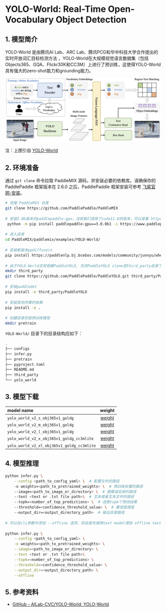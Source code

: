 # YOLO-World: Real-Time Open-Vocabulary Object Detection

## 1. 模型简介

YOLO-World 是由腾讯AI Lab、ARC Lab、腾讯PCG和华中科技大学合作提出的实时开放词汇目标检测方法
，YOLO-World在大规模视觉语言数据集（包括Objects365、GQA、Flickr30K和CC3M）上进行了预训练，这使得YOLO-World具有强大的zero-shot能力和grounding能力。

![](https://github.com/AILab-CVC/YOLO-World/blob/master/assets/yolo_arch.png)

注：上图引自 [YOLO-World](https://github.com/AILab-CVC/YOLO-World)

## 2. 环境准备

通过 `git clone` 命令拉取 PaddleMIX 源码，并安装必要的依赖库。请确保你的 PaddlePaddle 框架版本在 2.6.0 之后，PaddlePaddle 框架安装可参考 [飞桨官网-安装](https://www.paddlepaddle.org.cn/install/quick?docurl=/documentation/docs/zh/install/pip/linux-pip.html)。

```bash
# 克隆 PaddleMIX 仓库
git clone https://github.com/PaddlePaddle/PaddleMIX

# 安装3.0b版本的paddlepaddle-gpu，当前我们选择了cuda11.8的版本，可以查看 https://www.paddlepaddle.org.cn/ 寻找自己适合的版本
 python -m pip install paddlepaddle-gpu==3.0.0b1 -i https://www.paddlepaddle.org.cn/packages/stable/cu118/

# 进入目录
cd PaddleMIX/paddlemix/examples/YOLO-World/

# 安装新版本ppdiffusers
pip install https://paddlenlp.bj.bcebos.com/models/community/junnyu/wheels/ppdiffusers-0.24.0-py3-none-any.whl --user

# 由于YOLO-World实现依赖PaddleYOLO, 先将PaddleYOLO clone至third_party目录下
mkdir third_party
git clone https://github.com/PaddlePaddle/PaddleYOLO.git third_party/PaddleYOLO

# 安装paddledet
pip install -e third_party/PaddleYOLO

# 安装其他所需的依赖
pip install -e .

# 创建目录存放预训练模型
mkdir pretrain
```
`YOLO-World/` 目录下的目录结构应如下：

```bash
.
├── configs
├── infer.py
├── pretrain
├── pyproject.toml
├── README.md
├── third_party
└── yolo_world
```


## 3. 模型下载

| model name | weight |
|:-----|:------:|
| `yolo_world_v2_s_obj365v1_goldg` | [weight](https://bj.bcebos.com/v1/paddlenlp/models/community/paddlemix/yoloworldv2/yolo_world_v2_s_obj365v1_goldg_pretrain-55b943ea.pdparams) |
| `yolo_world_v2_m_obj365v1_goldg` | [weight](https://bj.bcebos.com/v1/paddlenlp/models/community/paddlemix/yoloworldv2/yolo_world_v2_m_obj365v1_goldg_pretrain-c6237d5b.pdparams) |
| `yolo_world_v2_l_obj365v1_goldg` | [weight](https://bj.bcebos.com/v1/paddlenlp/models/community/paddlemix/yoloworldv2/yolo_world_v2_l_obj365v1_goldg_pretrain-a82b1fe3.pdparams) |
| `yolo_world_v2_x_obj365v1_goldg_cc3mlite` | [weight](https://bj.bcebos.com/v1/paddlenlp/models/community/paddlemix/yoloworldv2/yolo_world_v2_x_obj365v1_goldg_cc3mlite_pretrain-8698fbfa.pdparams) |
| `yolo_world_v2_xl_obj365v1_goldg_cc3mlite` | [weight](https://bj.bcebos.com/v1/paddlenlp/models/community/paddlemix/yoloworldv2/yolo_world_v2_xl_obj365v1_goldg_cc3mlite_pretrain-5daf1395.pdparams) |

## 4. 模型推理

```bash
python infer.py \
    --config <path_to_config_yaml> \  # 配置文件的路径
    -o weights=<path_to_pretrained_weights> \  # 预训练权重的路径
    --image=<path_to_image_or_directory> \  # 图像或目录的路径
    --text <text or .txt file path>\  # 文本或者文本文件的路径
    --topk=<number_of_top_predictions> \  # 选取topk个预测结果
    --threshold=<confidence_threshold_value> \  # 置信度阈值
    --output_dir=<output_directory_path>  # 输出目录路径

# 可以在cli参数中添加 --offline 选项，将会首先使用text model得到 offline text feats，之后的推理中text model将不会被加载。如：

python infer.py \
    --config <path_to_config_yaml> \
    -o weights=<path_to_pretrained_weights> \
    --image=<path_to_image_or_directory> \
    --text <text or .txt file path>\
    --topk=<number_of_top_predictions> \
    --threshold=<confidence_threshold_value> \
    --output_dir=<output_directory_path> \
    --offline
```

## 5. 参考资料

- [GitHub - AILab-CVC/YOLO-World: YOLO-World](https://github.com/AILab-CVC/YOLO-World)
